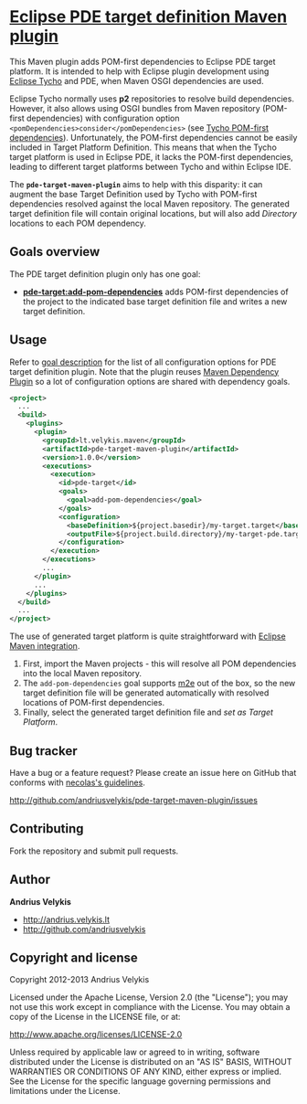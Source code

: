 # [Eclipse PDE target definition Maven plugin]( http://andriusvelykis.github.com/pde-target-maven-plugin/ )

This Maven plugin adds POM-first dependencies to Eclipse PDE target platform. It is intended to
help with Eclipse plugin development using [Eclipse Tycho][tycho] and PDE, when Maven OSGI
dependencies are used.

Eclipse Tycho normally uses **p2** repositories to resolve build dependencies. However, it also
allows using OSGI bundles from Maven repository (POM-first dependencies) with configuration
option `<pomDependencies>consider</pomDependencies>`
(see [Tycho POM-first dependencies][tycho-pom]). Unfortunately, the POM-first dependencies cannot
be easily included in Target Platform Definition. This means that when the Tycho target platform
is used in Eclipse PDE, it lacks the POM-first dependencies, leading to different target platforms
between Tycho and within Eclipse IDE.

The **`pde-target-maven-plugin`** aims to help with this disparity: it can augment the base Target
Definition used by Tycho with POM-first dependencies resolved against the local Maven repository.
The generated target definition file will contain original locations, but will also add _Directory_
locations to each POM dependency.

[tycho]: http://eclipse.org/tycho/
[tycho-pom]: http://wiki.eclipse.org/Tycho/How_Tos/Dependency_on_pom-first_artifacts


## Goals overview

The PDE target definition plugin only has one goal:

-   **[pde-target:add-pom-dependencies][goal-desc]** adds POM-first dependencies of the project
    to the indicated base target definition file and writes a new target definition.

[goal-desc]: http://andriusvelykis.github.com/pde-target-maven-plugin/add-pom-dependencies-mojo.html


## Usage

Refer to [goal description][goal-desc] for the list of all configuration options for
PDE target definition plugin. Note that the plugin reuses [Maven Dependency Plugin][dep-plugin]
so a lot of configuration options are shared with dependency goals.

```xml
<project>
  ...
  <build>
    <plugins>
      <plugin>
        <groupId>lt.velykis.maven</groupId>
        <artifactId>pde-target-maven-plugin</artifactId>
        <version>1.0.0</version>
        <executions>
          <execution>
            <id>pde-target</id>
            <goals>
              <goal>add-pom-dependencies</goal>
            </goals>
            <configuration>
              <baseDefinition>${project.basedir}/my-target.target</baseDefinition>
              <outputFile>${project.build.directory}/my-target-pde.target</outputFile>
            </configuration>
          </execution>
        </executions>
        ...
      </plugin>
      ...
    </plugins>
  </build>
  ...
</project>
```


The use of generated target platform is quite straightforward with
[Eclipse Maven integration][m2e].

1.  First, import the Maven projects - this will resolve all POM dependencies into the local Maven
    repository. 
2.  The `add-pom-dependencies` goal supports [m2e][] out of the box, so the new target definition
    file will be generated automatically with resolved locations of POM-first dependencies.
3.  Finally, select the generated target definition file and _set as Target Platform_.

[dep-plugin]: http://maven.apache.org/plugins/maven-dependency-plugin/
[m2e]: http://eclipse.org/m2e/


## Bug tracker

Have a bug or a feature request? Please create an issue here on GitHub that conforms with
[necolas's guidelines](http://github.com/necolas/issue-guidelines).

http://github.com/andriusvelykis/pde-target-maven-plugin/issues


## Contributing

Fork the repository and submit pull requests.


## Author

**Andrius Velykis**

+ http://andrius.velykis.lt
+ http://github.com/andriusvelykis



## Copyright and license

Copyright 2012-2013 Andrius Velykis

Licensed under the Apache License, Version 2.0 (the "License");
you may not use this work except in compliance with the License.
You may obtain a copy of the License in the LICENSE file, or at:

   http://www.apache.org/licenses/LICENSE-2.0

Unless required by applicable law or agreed to in writing, software
distributed under the License is distributed on an "AS IS" BASIS,
WITHOUT WARRANTIES OR CONDITIONS OF ANY KIND, either express or implied.
See the License for the specific language governing permissions and
limitations under the License.
